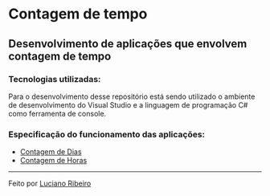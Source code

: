 # Contagem de tempo

## Desenvolvimento de aplicações que envolvem contagem de tempo

### Tecnologias utilizadas:

 Para o desenvolvimento desse repositório está sendo utilizado o ambiente de desenvolvimento do Visual Studio e a linguagem de programação C# como ferramenta de console.

### Especificação do funcionamento das aplicações:

 - [Contagem de Dias](csharp/ConversorTempo/ContagemDias.md)
 - [Contagem de Horas](csharp/DiferencaHoras/ContagemHoras.md)

---
Feito por [Luciano Ribeiro](https://github.com/LucianoR8)
